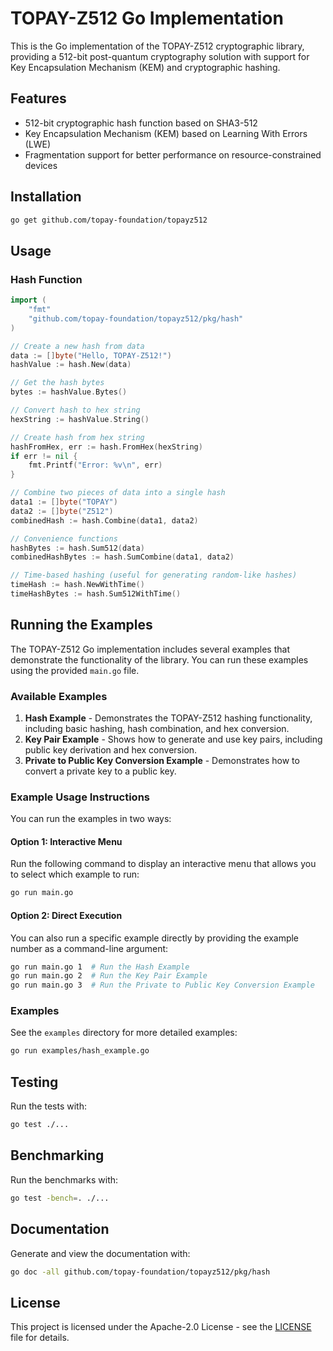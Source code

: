 # TOPAY-Z512 Go Implementation

This is the Go implementation of the TOPAY-Z512 cryptographic library, providing a 512-bit post-quantum cryptography solution with support for Key Encapsulation Mechanism (KEM) and cryptographic hashing.

## Features

- 512-bit cryptographic hash function based on SHA3-512
- Key Encapsulation Mechanism (KEM) based on Learning With Errors (LWE)
- Fragmentation support for better performance on resource-constrained devices

## Installation

```bash
go get github.com/topay-foundation/topayz512
```

## Usage

### Hash Function

```go
import (
    "fmt"
    "github.com/topay-foundation/topayz512/pkg/hash"
)

// Create a new hash from data
data := []byte("Hello, TOPAY-Z512!")
hashValue := hash.New(data)

// Get the hash bytes
bytes := hashValue.Bytes()

// Convert hash to hex string
hexString := hashValue.String()

// Create hash from hex string
hashFromHex, err := hash.FromHex(hexString)
if err != nil {
    fmt.Printf("Error: %v\n", err)
}

// Combine two pieces of data into a single hash
data1 := []byte("TOPAY")
data2 := []byte("Z512")
combinedHash := hash.Combine(data1, data2)

// Convenience functions
hashBytes := hash.Sum512(data)
combinedHashBytes := hash.SumCombine(data1, data2)

// Time-based hashing (useful for generating random-like hashes)
timeHash := hash.NewWithTime()
timeHashBytes := hash.Sum512WithTime()
```

## Running the Examples

The TOPAY-Z512 Go implementation includes several examples that demonstrate the functionality of the library. You can run these examples using the provided `main.go` file.

### Available Examples

1. **Hash Example** - Demonstrates the TOPAY-Z512 hashing functionality, including basic hashing, hash combination, and hex conversion.
2. **Key Pair Example** - Shows how to generate and use key pairs, including public key derivation and hex conversion.
3. **Private to Public Key Conversion Example** - Demonstrates how to convert a private key to a public key.

### Example Usage Instructions

You can run the examples in two ways:

#### Option 1: Interactive Menu

Run the following command to display an interactive menu that allows you to select which example to run:

```bash
go run main.go
```

#### Option 2: Direct Execution

You can also run a specific example directly by providing the example number as a command-line argument:

```bash
go run main.go 1  # Run the Hash Example
go run main.go 2  # Run the Key Pair Example
go run main.go 3  # Run the Private to Public Key Conversion Example
```

### Examples

See the `examples` directory for more detailed examples:

```bash
go run examples/hash_example.go
```

## Testing

Run the tests with:

```bash
go test ./...
```

## Benchmarking

Run the benchmarks with:

```bash
go test -bench=. ./...
```

## Documentation

Generate and view the documentation with:

```bash
go doc -all github.com/topay-foundation/topayz512/pkg/hash
```

## License

This project is licensed under the Apache-2.0 License - see the [LICENSE](../LICENSE) file for details.
